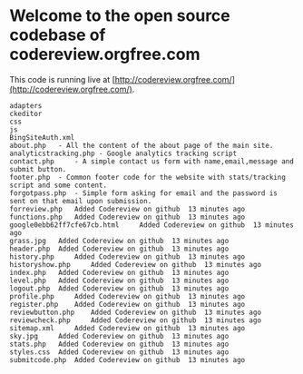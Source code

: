 # Welcome to the open source codebase of codereview.orgfree.com
This code is running live at [http://codereview.orgfree.com/](http://codereview.orgfree.com/).

 	adapters 	
	ckeditor 	
	css 	
	js 	
	BingSiteAuth.xml 	
	about.php 	- All the content of the about page of the main site.
	analyticstracking.php - Google analytics tracking script	
	contact.php 	- A simple contact us form with name,email,message and submit button.
	footer.php 	- Common footer code for the website with stats/tracking script and some content.
	forgotpass.php 	- Simple form asking for email and the password is sent on that email upon submission.
	forreview.php 	Added Codereview on github 	13 minutes ago
	functions.php 	Added Codereview on github 	13 minutes ago
	google0ebb62ff7cfe67cb.html 	Added Codereview on github 	13 minutes ago
	grass.jpg 	Added Codereview on github 	13 minutes ago
	header.php 	Added Codereview on github 	13 minutes ago
	history.php 	Added Codereview on github 	13 minutes ago
	historyshow.php 	Added Codereview on github 	13 minutes ago
	index.php 	Added Codereview on github 	13 minutes ago
	level.php 	Added Codereview on github 	13 minutes ago
	logout.php 	Added Codereview on github 	13 minutes ago
	profile.php 	Added Codereview on github 	13 minutes ago
	register.php 	Added Codereview on github 	13 minutes ago
	reviewbutton.php 	Added Codereview on github 	13 minutes ago
	reviewcheck.php 	Added Codereview on github 	13 minutes ago
	sitemap.xml 	Added Codereview on github 	13 minutes ago
	sky.jpg 	Added Codereview on github 	13 minutes ago
	stats.php 	Added Codereview on github 	13 minutes ago
	styles.css 	Added Codereview on github 	13 minutes ago
	submitcode.php 	Added Codereview on github 	13 minutes ago
